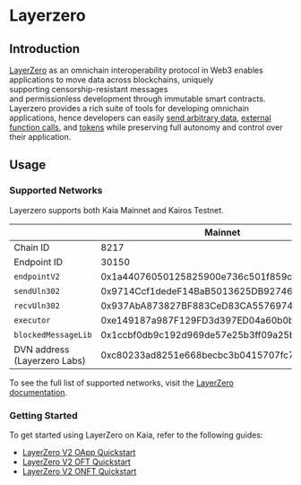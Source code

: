 # Layerzero 

## Introduction <a id="introduction"></a>

[LayerZero](https://docs.layerzero.network/v2) as an omnichain interoperability protocol in Web3 enables applications to move data across blockchains, uniquely supporting censorship-resistant messages and permissionless development through immutable smart contracts. Layerzero provides a rich suite of tools for developing omnichain  applications, hence developers can easily [send arbitrary data](https://docs.layerzero.network/v2/home/protocol/contract-standards#oapp), [external function calls](https://docs.layerzero.network/v2/developers/evm/oapp/message-design-patterns), and [tokens](https://docs.layerzero.network/v2/home/protocol/contract-standards#oft) while preserving full autonomy and control over their application.

## Usage <a id="usage"></a>

### Supported Networks

Layerzero supports both Kaia Mainnet and Kairos Testnet.

|                              | Mainnet                                    | Kairos                                     |
| ---                          | ---                                        | ---                                        |
| Chain ID                     | 8217                                       | 1001                                       |
| Endpoint ID                  | 30150                                      | 40150                                      |
| `endpointV2`                 | 0x1a44076050125825900e736c501f859c50fE728c | 0x6EDCE65403992e310A62460808c4b910D972f10f |
| `sendUln302`                 | 0x9714Ccf1dedeF14BaB5013625DB92746C1358cb4 | 0x6bd925aA58325fba65Ea7d4412DDB2E5D2D9427d |
| `recvUln302`                 | 0x937AbA873827BF883CeD83CA557697427eAA46Ee | 0xFc4eA96c3de3Ba60516976390fA4E945a0b8817B |
| `executor`                   | 0xe149187a987F129FD3d397ED04a60b0b89D1669f | 0xddF3266fEAa899ACcf805F4379E5137144cb0A7D |
| `blockedMessageLib`          | 0x1ccbf0db9c192d969de57e25b3ff09a25bb1d862 | 0xAe0549FeF1B77d2D187C867Ad9a5432A9e8381C9 |
| DVN address (Layerzero Labs) | 0xc80233ad8251e668becbc3b0415707fc7075501e | 0xe4fe9782b809b7d66f0dcd10157275d2c4e4898d |

To see the full list of supported networks, visit the [LayerZero documentation](https://docs.layerzero.network/v2/deployments/chains/klaytn).

### Getting Started

To get started using LayerZero on Kaia, refer to the following guides:
* [LayerZero V2 OApp Quickstart](https://docs.layerzero.network/v2/developers/evm/oapp/overview)
* [LayerZero V2 OFT Quickstart](https://docs.layerzero.network/v2/developers/evm/oft/quickstart)
* [LayerZero V2 ONFT Quickstart](https://docs.layerzero.network/v2/developers/evm/onft/quickstart)